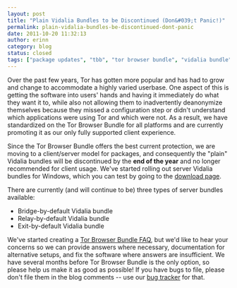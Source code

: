 ```yaml
---
layout: post
title: "Plain Vidalia Bundles to be Discontinued (Don&#039;t Panic!)"
permalink: plain-vidalia-bundles-be-discontinued-dont-panic
date: 2011-10-20 11:32:13
author: erinn
category: blog
status: closed
tags: ["package updates", "tbb", "tor browser bundle", "vidalia bundle"]
---
```


Over the past few years, Tor has gotten more popular and has had to grow and change to accommodate a highly varied userbase. One aspect of this is getting the software into users' hands and having it immediately do what they want it to, while also not allowing them to inadvertently deanonymize themselves because they missed a configuration step or didn't understand which applications were using Tor and which were not. As a result, we have standardized on the Tor Browser Bundle for all platforms and are currently promoting it as our only fully supported client experience.

Since the Tor Browser Bundle offers the best current protection, we are moving to a client/server model for packages, and consequently the "plain" Vidalia bundles will be discontinued by the **end of the year** and no longer recommended for client usage. We've started rolling out server Vidalia bundles for Windows, which you can test by going to the [download page](https://www.torproject.org/download).

There are currently (and will continue to be) three types of server bundles available:

-   Bridge-by-default Vidalia bundle
-   Relay-by-default Vidalia bundle
-   Exit-by-default Vidalia bundle

We've started creating a [Tor Browser Bundle FAQ](https://trac.torproject.org/projects/tor/wiki/doc/TorFAQ#TorBrowserBundle), but we'd like to hear your concerns so we can provide answers where necessary, documentation for alternative setups, and fix the software where answers are insufficient. We have several months before Tor Browser Bundle is the only option, so please help us make it as good as possible! If you have bugs to file, please don't file them in the blog comments -- use our [bug tracker](https://trac.torproject.org) for that.

